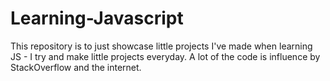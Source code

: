 # Learning-Javascript
This repository is to just showcase little projects I've made when learning JS - I try and make little projects everyday. A lot of the code is influence by StackOverflow and the internet.
